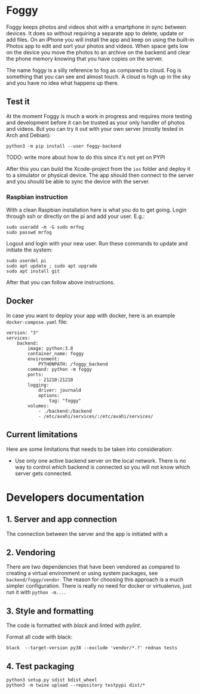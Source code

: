# Foggy

Foggy keeps photos and videos shot with a smartphone in sync between devices. 
It does so without requiring a separate app to delete, update or add files. 
On an iPhone you will install the app and keep on using the built-in Photos
app to edit and sort your photos and videos. When space gets low on the device
you move the photos to an archive on the backend and clear the phone memory 
knowing that you have copies on the server.

The name foggy is a silly reference to fog as compared to cloud. Fog is
something that you can see and almost touch. A cloud is high up in the sky and
you have no idea what happens up there.

## Test it

At the moment Foggy is much a work in progress and requires more testing and 
development before it can be trusted as your only handler of photos and videos.
But you can try it out with your own server (mostly tested in Arch and Debian):

    python3 -m pip install --user foggy-backend
    
TODO: write more about how to do this since it's not yet on PYPI

After this you can build the Xcode-project from the `ios` folder and deploy it to
a simulator or physical device. The app should then connect to the server and you
should be able to sync the device with the server.


### Raspbian instruction

With a clean Raspbian installation here is what you do to get going. Login through
ssh or directly on the pi and add your user. E.g.:

    sudo useradd -m -G sudo mrfog
    sudo passwd mrfog

Logout and login with your new user. Run these commands to update and initiate the
system:

    sudo userdel pi
    sudo apt update ; sudo apt upgrade
    sudo apt install git
    
After that you can follow above instructions.


## Docker

In case you want to deploy your app with docker, here is an example 
`docker-compose.yaml` file:

    version: "3"
    services:
        backend:
            image: python:3.8
            container_name: foggy
            environment:
                PYTHONPATH: /foggy_backend
            command: python -m foggy
            ports:
                - 21210:21210
            logging:
                driver: journald
                options:
                    tag: "foggy"
            volumes:
                - ./backend:/backend
                - /etc/avahi/services/:/etc/avahi/services/

## Current limitations

Here are some limitations that needs to be taken into consideration:

- Use only one active backend server on the local network. There is no way to control
which backend is connected so you will not know which server gets connected.


# Developers documentation


## 1. Server and app connection

The connection between the server and the app is initiated with a 

## 2. Vendoring

There are two dependencies that have been vendored as compared to creating a
virtual environment or using system packages, see `backend/foggy/vendor`. The
reason for choosing this approach is a much simpler configuration. There is
really no need for docker or virtualenvs, just run it with `python -m...`.

## 3. Style and formatting

The code is formatted with *black* and linted with *pylint*.

Format all code with black:

    black  --target-version py38 --exclude 'vendor/*.?' rednas tests

## 4. Test packaging

    python3 setup.py sdist bdist_wheel
    python3 -m twine upload --repository testpypi dist/*